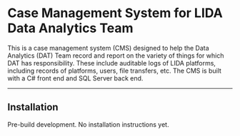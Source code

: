# Case Management System for LIDA Data Analytics Team

This is a case management system (CMS) designed to help the Data Analytics (DAT) Team record and report on the variety of things for which DAT has responsibility. These include auditable logs of LIDA platforms, including records of platforms, users, file transfers, etc. The CMS is built with a C# front end and SQL Server back end.

-----------------------------
## Installation

Pre-build development. No installation instructions yet.
